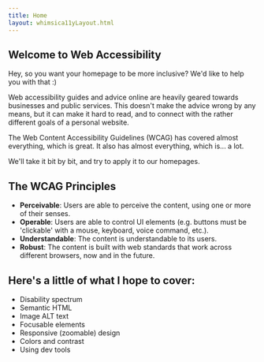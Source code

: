 ```yaml
---
title: Home
layout: whimsica11yLayout.html
---
```

## Welcome to Web Accessibility

Hey, so you want your homepage to be more inclusive? We'd like to help you with that :)

Web accessibility guides and advice online are heavily geared towards businesses and public services. This doesn't make the advice wrong by any means, but it can make it hard to read, and to connect with the rather different goals of a personal website.

The Web Content Accessibility Guidelines (WCAG) has covered almost everything, which is great. It also has almost everything, which is... a lot.

We'll take it bit by bit, and try to apply it to our homepages.

## The WCAG Principles
- **Perceivable**: Users are able to perceive the content, using one or more of their senses.
- **Operable**: Users are able to control UI elements (e.g. buttons must be 'clickable' with a mouse, keyboard, voice command, etc.).
- **Understandable**: The content is understandable to its users.
- **Robust**: The content is built with web standards that work across different browsers, now and in the future.

## Here's a little of what I hope to cover:
- Disability spectrum
- Semantic HTML
- Image ALT text
- Focusable elements
- Responsive (zoomable) design
- Colors and contrast
- Using dev tools